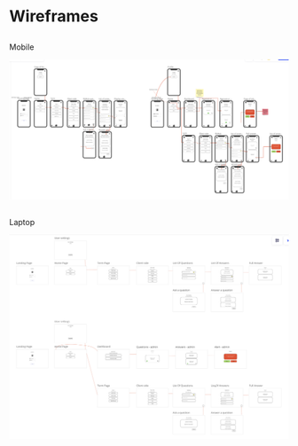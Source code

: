# Wireframes

##

<summary>Mobile</summary>

![img](./mobile-wireframe.png)

##

<summary>Laptop</summary>

![img](./laptop-wireframe.png)
